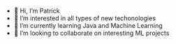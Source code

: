 - 👋 Hi, I’m Patrick
- 👀 I’m interested in all types of new techonologies
- 🌱 I’m currently learning Java and Machine Learning
- 💞️ I’m looking to collaborate on interesting ML projects

<!---
qtr1ck/qtr1ck is a ✨ special ✨ repository because its `README.md` (this file) appears on your GitHub profile.
You can click the Preview link to take a look at your changes.
--->
